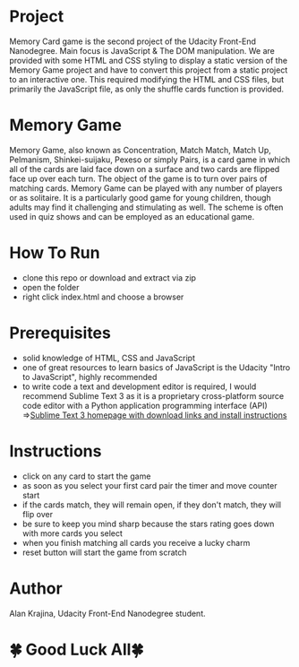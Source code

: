 # Project 
Memory Card game is the second project of the Udacity Front-End Nanodegree. Main focus is JavaScript & The DOM manipulation. We are provided with some HTML and CSS styling to display a static version of the Memory Game project and have to convert this project from a static project to an interactive one. This required modifying the HTML and CSS files, but primarily the JavaScript file, as only the shuffle cards function is provided.

# Memory Game
Memory Game, also known as Concentration, Match Match, Match Up, Pelmanism, Shinkei-suijaku, Pexeso or simply Pairs, is a card game in which all of the cards are laid face down on a surface and two cards are flipped face up over each turn. The object of the game is to turn over pairs of matching cards. Memory Game can be played with any number of players or as solitaire. It is a particularly good game for young children, though adults may find it challenging and stimulating as well. The scheme is often used in quiz shows and can be employed as an educational game.

# How To Run
- clone this repo or download and extract via zip
- open the folder
- right click index.html and choose a browser

# Prerequisites
- solid knowledge of HTML, CSS and JavaScript
- one of great resources to learn basics of JavaScript is the Udacity "Intro to JavaScript", highly recommended
- to write code a text and development editor is required, I would recommend Sublime Text 3 as it is a proprietary cross-platform source code editor with a Python application programming interface (API)
=>[Sublime Text 3 homepage with download links and install instructions](https://www.sublimetext.com/3 "Sublime Text 3")

# Instructions
- click on any card to start the game
- as soon as you select your first card pair the timer and move counter start
- if the cards match, they will remain open, if they don't match, they will flip over
- be sure to keep you mind sharp because the stars rating goes down with more cards you select 
- when you finish matching all cards you receive a lucky charm
- reset button will start the game from scratch

# Author
Alan Krajina, Udacity Front-End Nanodegree student.

# 🍀 Good Luck All🍀
